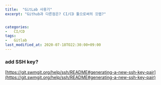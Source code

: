 ```yaml
---
title:  "GitLab 사용기"
excerpt: "Github과 다른점은? CI/CD 툴으로써의 깃랩?"


categories:
-   CI/CD
tags:
-   Gitlab   
last_modified_at: 2020-07-18TO22:30:00+09:00
---
```


### add SSH key?

[https://git.swmgit.org/help/ssh/README#generating-a-new-ssh-key-pair](https://git.swmgit.org/help/ssh/README#generating-a-new-ssh-key-pair)

